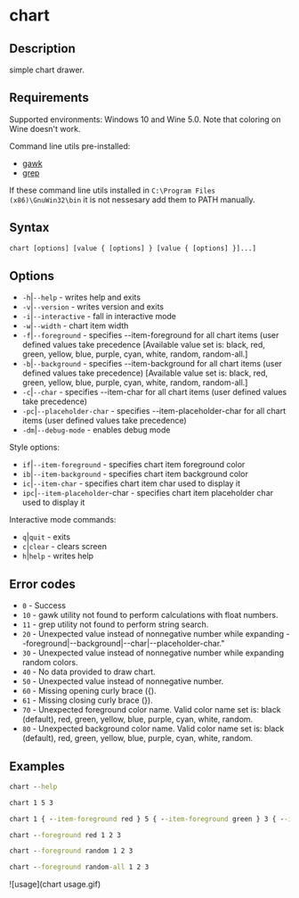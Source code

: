 # chart

## Description

simple chart drawer.

## Requirements

Supported environments: Windows 10 and Wine 5.0. Note that coloring on Wine doesn't work.

Command line utils pre-installed:

- [gawk](http://gnuwin32.sourceforge.net/packages/gawk.htm)
- [grep](http://gnuwin32.sourceforge.net/packages/grep.htm)

If these command line utils installed in `C:\Program Files (x86)\GnuWin32\bin` it is not nessesary add them to PATH manually.

## Syntax

```bat
chart [options] [value { [options] } [value { [options] }]...]
```

## Options

- `-h`|`--help` - writes help and exits
- `-v`|`--version` - writes version and exits
- `-i`|`--interactive` - fall in interactive mode
- `-w`|`--width` - chart item width
- `-f`|`--foreground` - specifies --item-foreground for all chart items (user defined values take precedence [Available value set is: black, red, green, yellow, blue, purple, cyan, white, random, random-all.]
- `-b`|`--background` - specifies --item-background for all chart items (user defined values take precedence) [Available value set is: black, red, green, yellow, blue, purple, cyan, white, random, random-all.]
- `-c`|`--char` - specifies --item-char for all chart items (user defined values take precedence)
- `-pc`|`--placeholder-char` - specifies --item-placeholder-char for all chart items (user defined values take precedence)
- `-dm`|`--debug-mode` - enables debug mode

Style options:

- `if`|`--item-foreground` - specifies chart item foreground color
- `ib`|`--item-background` - specifies chart item background color
- `ic`|`--item-char` - specifies chart item char used to display it
- `ipc`|`--item-placeholder`-char - specifies chart item placeholder char used to display it

Interactive mode commands:

- `q`|`quit` - exits
- `c`|`clear` - clears screen
- `h`|`help` - writes help

## Error codes

- `0` - Success
- `10` - gawk utility not found to perform calculations with float numbers.
- `11` - grep utility not found to perform string search.
- `20` - Unexpected value instead of nonnegative number while expanding --foreground|--background|--char|--placeholder-char."
- `30` - Unexpected value instead of nonnegative number while expanding random colors.
- `40` - No data provided to draw chart.
- `50` - Unexpected value instead of nonnegative number.
- `60` - Missing opening curly brace ({).
- `61` - Missing closing curly brace (}).
- `70` - Unexpected foreground color name. Valid color name set is: black (default), red, green, yellow, blue, purple, cyan, white, random.
- `80` - Unexpected background color name. Valid color name set is: black (default), red, green, yellow, blue, purple, cyan, white, random.

## Examples

```bat
chart --help
```

```bat
chart 1 5 3
```

```bat
chart 1 { --item-foreground red } 5 { --item-foreground green } 3 { --item-foreground blue }
```

```bat
chart --foreground red 1 2 3
```

```bat
chart --foreground random 1 2 3
```

```bat
chart --foreground random-all 1 2 3
```

![usage](chart usage.gif)

